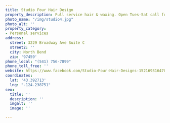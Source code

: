 ```yaml
---
title: Studio Four Hair Design
property_description: Full service hair & waxing. Open Tues-Sat call for appointment.
photo_name: "/img/studio4.jpg"
photo_alt: ''
property_category:
- Personal services
address:
  street: 3229 Broadway Ave Suite C
  street2: ''
  city: North Bend
  zip: '97459'
phone_local: "(541) 756-7899"
phone_toll_free: ''
website: https://www.facebook.com/Studio-Four-Hair-Designs-1521693164785844/
coordinates:
  lat: '43.392713'
  lng: "-124.238751"
seo:
  title: ''
  description: ''
  imgalt: ''
  image: ''

---
```

